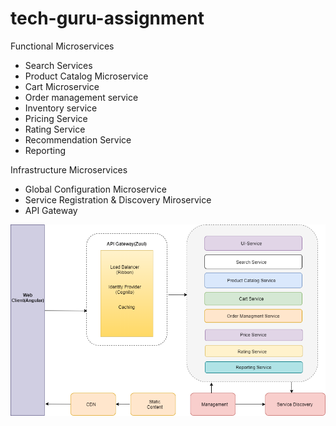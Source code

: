 # tech-guru-assignment
Functional Microservices
* Search Services
* Product Catalog Microservice
* Cart Microservice
* Order management service
* Inventory service
* Pricing Service
* Rating Service
* Recommendation Service
* Reporting

Infrastructure Microservices
* Global Configuration Microservice
* Service Registration & Discovery Miroservice
* API Gateway

![Application architeture](https://github.com/aktiwari2287/tech-guru-assignment/blob/master/problem-statements/application-arch.png)
